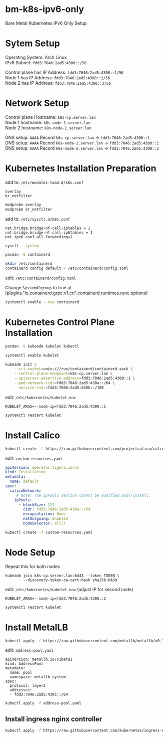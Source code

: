 # bm-k8s-ipv6-only
Bare Metal Kubernetes IPv6 Only Setup

# Sytem Setup

Operating System: Arch Linux   
IPv6 Subnet: `fdd3:7046:2ad5:4300::/56`

Control plane has IP Address: `fdd3:7046:2ad5:4300::1/56`   
Node 1 has IP Address: `fdd3:7046:2ad5:4300::2/56`   
Node 2 has IP Address: `fdd3:7046:2ad5:4300::3/56`   

# Network Setup
Control plane Hostname: `k8s-cp.server.lan`   
Node 1 hostname: `k8s-node-1.server.lan`   
Node 2 hostname: `k8s-node-2.server.lan`   

DNS setup: `AAAA` Record `k8s-cp.server.lan` -> `fdd3:7046:2ad5:4300::1`   
DNS setup: `AAAA` Record `k8s-node-1.server.lan` -> `fdd3:7046:2ad5:4300::2`   
DNS setup: `AAAA` Record `k8s-node-2.server.lan` -> `fdd3:7046:2ad5:4300::3`   

# Kubernetes Installation Preparation

add to: `/etc/modules-load.d/k8s.conf`
```
overlay
br_netfilter
```

```bash
modprobe overlay   
modprobe br_netfilter
```

add to: `/etc/sysctl.d/k8s.conf`
```
net.bridge.bridge-nf-call-iptables = 1
net.bridge.bridge-nf-call-ip6tables = 1
net.ipv6.conf.all.forwarding=1
```

```bash
sysctl --system
```

```bash
pacman -S containerd

mkdir /etc/containerd   
containerd config default > /etc/containerd/config.toml
```

edit: `/etc/containerd/config.toml`

Change `SystemdCgroup` to true at [plugins."io.containerd.grpc.v1.cri".containerd.runtimes.runc.options]   

```bash
systemctl enable --now containerd
```

# Kubernetes Control Plane Installation

```bash
pacman -S kubeadm kubelet kubectl

systemctl enable kubelet

kubeadm init \
	--cri-socket=unix:///run/containerd/containerd.sock \
	--control-plane-endpoint=k8s-cp.server.lan \
	--apiserver-advertise-address=fdd3:7046:2ad5:4300::1 \
	--pod-network-cidr=fdd3:7046:2ad5:430a::/64 \
	--service-cidr=fdd3:7046:2ad5:430b::/108
```

edit: `/etc/kubernetes/kubelet.env`
```
KUBELET_ARGS=--node-ip=fdd3:7046:2ad5:4300::1
```

```bash
systemctl restart kubelet
```

# Install Calico

```bash
kubectl create -f https://raw.githubusercontent.com/projectcalico/calico/v3.26.1/manifests/tigera-operator.yaml
```

edit: `custom-resources.yaml`
```yaml
apiVersion: operator.tigera.io/v1
kind: Installation
metadata:
  name: default
spec:
  calicoNetwork:
     # Note: The ipPools section cannot be modified post-install.
    ipPools:
      - blockSize: 122
        cidr: fdd3:7046:2ad5:430a::/64
        encapsulation: None
        natOutgoing: Enabled
        nodeSelector: all()
```

```bash
kubectl create -f custom-resources.yaml
```

# Node Setup

Repeat this for both nodes

```
kubeadm join k8s-cp.server.lan:6443 --token TOKEN \
        --discovery-token-ca-cert-hash sha256:HASH
```

edit: `/etc/kubernetes/kubelet.env` (adjust IP for second node)
```
KUBELET_ARGS=--node-ip=fdd3:7046:2ad5:4300::2
```

```bash
systemctl restart kubelet
```

# Install MetalLB

```bash
kubectl apply -f https://raw.githubusercontent.com/metallb/metallb/v0.13.10/config/manifests/metallb-frr.yaml
```

edit: `address-pool.yaml`
```
apiVersion: metallb.io/v1beta1
kind: AddressPool
metadata:
  name: pool
  namespace: metallb-system
spec:
  protocol: layer2
  addresses:
  - fdd3:7046:2ad5:430c::/64
```

```bash
kubectl apply -f address-pool.yaml
```

## Install ingress nginx controller

```bash
kubectl apply -f https://raw.githubusercontent.com/kubernetes/ingress-nginx/controller-v1.3.0/deploy/static/provider/cloud/deploy.yaml
```